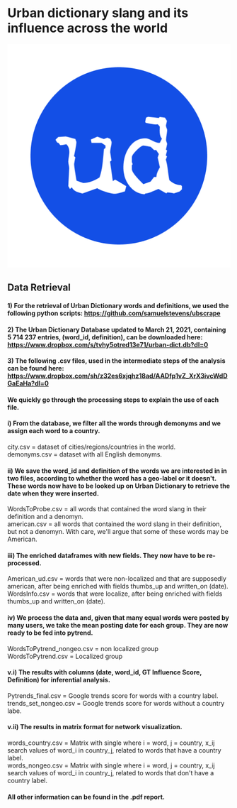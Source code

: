 # Urban dictionary slang and its influence across the world


![alt text](https://github.com/francescoignaziore/Urban-Dictionary-slang/blob/main/icon.png?raw=true)



## Data Retrieval

#### 1) For the retrieval of Urban Dictionary words and definitions, we used the following python scripts: https://github.com/samuelstevens/ubscrape

#### 2) The Urban Dictionary Database updated to March 21, 2021, containing 5 714 237 entries, (word_id, definition),  can be downloaded here: https://www.dropbox.com/s/tvhy5otred13e71/urban-dict.db?dl=0

#### 3) The following .csv files, used in the intermediate steps of the analysis can be found here: https://www.dropbox.com/sh/z32es6xjqhz18ad/AADfp1vZ_XrX3ivcWdDGaEaHa?dl=0
#### We quickly go through the processing steps to explain the use of each file.

#### i) From the database, we filter all the words through demonyms and we assign each word to a country.
city.csv = dataset of cities/regions/countries in the world. \
demonyms.csv = dataset with all English demonyms.

#### ii) We save the word_id and definition of the words we are interested in in two files, according to whether the word has a geo-label or it doesn't. These words now have to be looked up on Urban Dictionary to retrieve the date when they were inserted.
WordsToProbe.csv = all words that contained the word slang in their definition and a denomyn. \
american.csv = all words that contained the word slang in their definition, but not a denomyn. With care, we'll argue that some of these words may be American.

#### iii) The enriched dataframes with new fields. They now have to be re-processed. 
American_ud.csv = words that were non-localized and that are supposedly american, after being enriched with fields thumbs_up and written_on (date).\
WordsInfo.csv = words that were localize, after being enriched with fields thumbs_up and written_on (date). 

#### iv) We process the data and, given that many equal words were posted by many users,  we take the mean posting date for each group. They are now ready to be fed into pytrend.
WordsToPytrend_nongeo.csv = non localized group\
WordsToPytrend.csv = Localized group

#### v.i) The results with columns (date, word_id, GT Influence Score, Definition) for inferential analysis.
Pytrends_final.csv = Google trends score for words with a country label.\
trends_set_nongeo.csv = Google trends score for words without a country labe.

#### v.ii) The results in matrix format for network visualization.
words_country.csv = Matrix with single where i = word, j = country, x_ij search values of word_i in country_j, related to words that have a country label.\
words_nongeo.csv = Matrix with single where i = word, j = country, x_ij search values of word_i in country_j, related to words that don't have a country label.


#### All other information can be found in the .pdf report.

